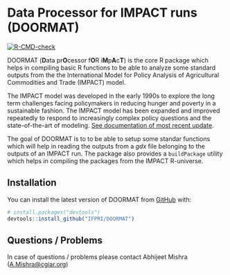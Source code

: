 
<!-- README.md is generated from README.Rmd. Please edit that file -->

# Data Processor for IMPACT runs (DOORMAT)

<!-- badges: start -->

[![R-CMD-check](https://github.com/IFPRI/DOORMAT/actions/workflows/check-standard.yaml/badge.svg)](https://github.com/IFPRI/DOORMAT/actions/workflows/check-standard.yaml)
<!-- badges: end -->

DOORMAT (**D**ata pr**O**cessor f**O**R i**M**p**A**c**T**) is the core
R package which helps in compiling basic R functions to be able to
analyze some standard outputs from the the International Model for
Policy Analysis of Agricultural Commodities and Trade (IMPACT) model.

The IMPACT model was developed in the early 1990s to explore the long
term challenges facing policymakers in reducing hunger and poverty in a
sustainable fashion. The IMPACT model has been expanded and improved
repeatedly to respond to increasingly complex policy questions and the
state-of-the-art of modeling. [See documentation of most recent
update](http://www.ifpri.org/publication/international-model-policy-analysis-agricultural-commodities-and-trade-impact-model-0).

The goal of DOORMAT is to to be able to setup some standar functions
which will help in reading the outputs from a *gdx* file belonging to
the outputs of an IMPACT run. The package also provides a `buildPackage`
utility which helps in compiling the packages from the IMPACT
R-universe.

## Installation

You can install the latest version of DOORMAT from
[GitHub](https://github.com/) with:

``` r
# install.packages("devtools")
devtools::install_github("IFPRI/DOORMAT")
```

## Questions / Problems

In case of questions / problems please contact Abhijeet Mishra
(<A.Mishra@cgiar.org>)
